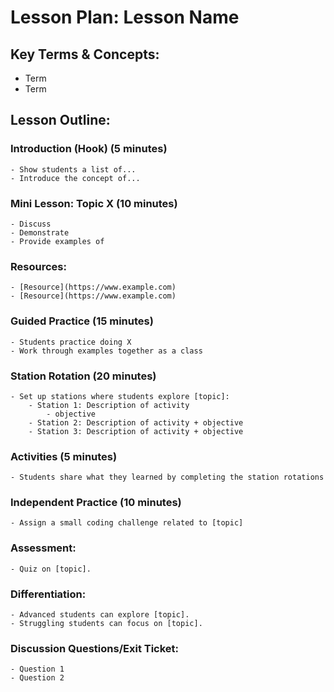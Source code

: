 
# Lesson Plan: Lesson Name

## Key Terms & Concepts:
- Term
- Term

## Lesson Outline:

### Introduction (Hook) (5 minutes)
    - Show students a list of...
    - Introduce the concept of...
### Mini Lesson: Topic X (10 minutes)
    - Discuss 
    - Demonstrate 
    - Provide examples of
### Resources:
    - [Resource](https://www.example.com)
    - [Resource](https://www.example.com)
### Guided Practice (15 minutes)
    - Students practice doing X
    - Work through examples together as a class
### Station Rotation (20 minutes)
    - Set up stations where students explore [topic]:
        - Station 1: Description of activity
            - objective
        - Station 2: Description of activity + objective
        - Station 3: Description of activity + objective
### Activities (5 minutes)
    - Students share what they learned by completing the station rotations
### Independent Practice (10 minutes)
    - Assign a small coding challenge related to [topic]
### Assessment:
    - Quiz on [topic].
### Differentiation:
    - Advanced students can explore [topic].
    - Struggling students can focus on [topic].
### Discussion Questions/Exit Ticket:
    - Question 1
    - Question 2
